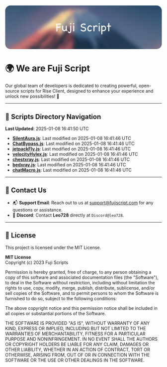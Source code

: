 ![Banner](.github/b.webp)

# 🌍 **We are Fuji Script**

Our global team of developers is dedicated to creating powerful, open-source scripts for Rise Client, designed to enhance your experience and unlock new possibilities! 🌟

---
<!-- SCRIPTS_NAVIGATION_START -->
## 📂 **Scripts Directory Navigation**

**Last Updated**: 2025-01-08 16:41:50 UTC

- **[SilentAura.js](scripts/SilentAura.js)**: Last modified on 2025-01-08 16:41:46 UTC
- **[ChatBypass.js](scripts/ChatBypass.js)**: Last modified on 2025-01-08 16:41:46 UTC
- **[jetpackFly.js](scripts/jetpackFly.js)**: Last modified on 2025-01-08 16:41:46 UTC
- **[velocityHylex.js](scripts/velocityHylex.js)**: Last modified on 2025-01-08 16:41:46 UTC
- **[chestxray.js](scripts/chestxray.js)**: Last modified on 2025-01-08 16:41:46 UTC
- **[bedxray.js](scripts/bedxray.js)**: Last modified on 2025-01-08 16:41:46 UTC
- **[chatMacro.js](scripts/chatMacro.js)**: Last modified on 2025-01-08 16:41:46 UTC

<!-- SCRIPTS_NAVIGATION_END -->

---

## 💬 **Contact Us**  
- 📬 **Support Email**: Reach out to us at [support@fujiscript.com](mailto:support@fujiscript.com) for any questions or assistance.  
- 💬 **Discord**: Contact **Leo728** directly at `Discord@leo728`.

---

## 📜 **License**

This project is licensed under the MIT License.  

**MIT License**  
Copyright (c) 2023 Fuji Scripts  

Permission is hereby granted, free of charge, to any person obtaining a copy of this software and associated documentation files (the "Software"), to deal in the Software without restriction, including without limitation the rights to use, copy, modify, merge, publish, distribute, sublicense, and/or sell copies of the Software, and to permit persons to whom the Software is furnished to do so, subject to the following conditions:  

The above copyright notice and this permission notice shall be included in all copies or substantial portions of the Software.  

THE SOFTWARE IS PROVIDED "AS IS", WITHOUT WARRANTY OF ANY KIND, EXPRESS OR IMPLIED, INCLUDING BUT NOT LIMITED TO THE WARRANTIES OF MERCHANTABILITY, FITNESS FOR A PARTICULAR PURPOSE AND NONINFRINGEMENT. IN NO EVENT SHALL THE AUTHORS OR COPYRIGHT HOLDERS BE LIABLE FOR ANY CLAIM, DAMAGES OR OTHER LIABILITY, WHETHER IN AN ACTION OF CONTRACT, TORT OR OTHERWISE, ARISING FROM, OUT OF OR IN CONNECTION WITH THE SOFTWARE OR THE USE OR OTHER DEALINGS IN THE SOFTWARE.  

